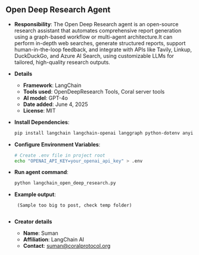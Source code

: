 ## Open Deep Research Agent

- **Responsibility**:
The Open Deep Research agent is an open-source research assistant that automates comprehensive report generation using a graph-based workflow or multi-agent architecture.It can perform in-depth web searches, generate structured reports, support human-in-the-loop feedback, and integrate with APIs like Tavily, Linkup, DuckDuckGo, and Azure AI Search, using customizable LLMs for tailored, high-quality research outputs.

- **Details**
  - **Framework**: LangChain
  - **Tools used**: OpenDeepResearch Tools, Coral server tools
  - **AI model**: GPT-4o
  - **Date added**: June 4, 2025
  - **License**: MIT 
- **Install Dependencies**:

  ```bash
  pip install langchain langchain-openai langgraph python-dotenv anyio
  ```
- **Configure Environment Variables**:

  ```bash
  # Create .env file in project root
  echo "OPENAI_API_KEY=your_openai_api_key" > .env
  ```
- **Run agent command**:

  ```bash
  python langchain_open_deep_research.py
  ```
- **Example output**:

  ```
   (Sample too big to post, check temp folder) 
   
  ```
- **Creator details**
  - **Name**: Suman
  - **Affiliation**: LangChain AI
  - **Contact**: suman@coralprotocol.org